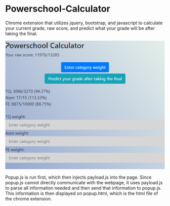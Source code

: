 # Powerschool-Calculator
Chrome extension that utilizes jquery, bootstrap, and javascript to calculate your current grade, raw score, and predict what your grade will be after taking the final.

<p align="center">
  <img src = "8q85EkK.png" alt = "Screenshot"/>
</p>

Popup.js is run first, which then injects payload.js into the page. Since popup.js cannot directly communicate with the webpage, it uses payload.js to parse all information needed and then send that information to popup.js. This information is then displayed on popup.html, which is the html file of the chrome extension.
